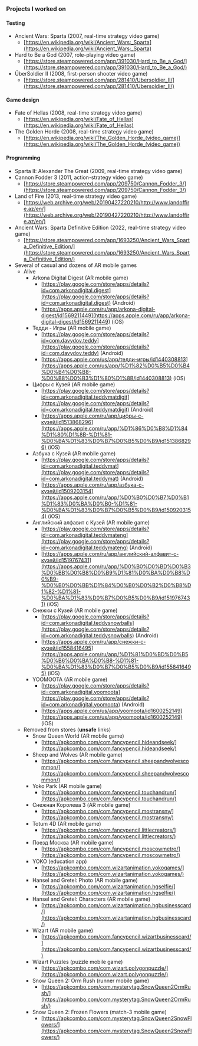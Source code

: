 ### Projects I worked on

#### Testing

 * Ancient Wars: Sparta (2007, real-time strategy video game)
   * [https://en.wikipedia.org/wiki/Ancient_Wars:_Sparta](https://en.wikipedia.org/wiki/Ancient_Wars:_Sparta)
 * Hard to Be a God (2007, role-playing video game) 
   * [https://store.steampowered.com/app/391030/Hard_to_Be_a_God/](https://store.steampowered.com/app/391030/Hard_to_Be_a_God/)
 * ÜberSoldier II (2008, first-person shooter video game)
   * [https://store.steampowered.com/app/281410/Ubersoldier_II/](https://store.steampowered.com/app/281410/Ubersoldier_II/)

#### Game design

 * Fate of Hellas (2008, real-time strategy video game)
   * [https://en.wikipedia.org/wiki/Fate_of_Hellas](https://en.wikipedia.org/wiki/Fate_of_Hellas)
 * The Golden Horde (2008, real-time strategy video game)
   * [https://en.wikipedia.org/wiki/The_Golden_Horde_(video_game)](https://en.wikipedia.org/wiki/The_Golden_Horde_(video_game))

#### Programming

 * Sparta II: Alexander The Great (2009, real-time strategy video game)
 * Cannon Fodder 3 (2011, action-strategy video game)
   * [https://store.steampowered.com/app/209750/Cannon_Fodder_3/](https://store.steampowered.com/app/209750/Cannon_Fodder_3/)
 * Land of Fire (2013, real-time strategy video game)
   * [https://web.archive.org/web/20190427220210/http://www.landoffire.az/en/](https://web.archive.org/web/20190427220210/http://www.landoffire.az/en/)
 * Ancient Wars: Sparta Definitive Edition (2022, real-time strategy video game) 
   * [https://store.steampowered.com/app/1693250/Ancient_Wars_Sparta_Definitive_Edition/](https://store.steampowered.com/app/1693250/Ancient_Wars_Sparta_Definitive_Edition/)
 * Several of casual and dozens of AR mobile games
   * Alive
     * Arkona Digital Digest (AR mobile game)
       * [https://play.google.com/store/apps/details?id=com.arkonadigital.digest](https://play.google.com/store/apps/details?id=com.arkonadigital.digest) (Android)
       * [https://apps.apple.com/ru/app/arkona-digital-digest/id1569211449](https://apps.apple.com/ru/app/arkona-digital-digest/id1569211449) (iOS)
     * Тедди - Игры (AR mobile game)
       * [https://play.google.com/store/apps/details?id=com.davydov.teddy](https://play.google.com/store/apps/details?id=com.davydov.teddy) (Android)
       * [https://apps.apple.com/us/app/тедди-игры/id1440308813](https://apps.apple.com/us/app/%D1%82%D0%B5%D0%B4%D0%B4%D0%B8-%D0%B8%D0%B3%D1%80%D1%8B/id1440308813) (iOS)
     * Цифры с Кузей (AR mobile game)
       * [https://play.google.com/store/apps/details?id=com.arkonadigital.teddymatdigit](https://play.google.com/store/apps/details?id=com.arkonadigital.teddymatdigit) (Android)
       * [https://apps.apple.com/ru/app/цифры-с-кузей/id1513868296](https://apps.apple.com/ru/app/%D1%86%D0%B8%D1%84%D1%80%D1%8B-%D1%81-%D0%BA%D1%83%D0%B7%D0%B5%D0%B9/id1513868296) (iOS)
     * Азбука с Кузей (AR mobile game)
       * [https://play.google.com/store/apps/details?id=com.arkonadigital.teddymat](https://play.google.com/store/apps/details?id=com.arkonadigital.teddymat) (Android)
       * [https://apps.apple.com/ru/app/азбука-с-кузей/id1509203154](https://apps.apple.com/ru/app/%D0%B0%D0%B7%D0%B1%D1%83%D0%BA%D0%B0-%D1%81-%D0%BA%D1%83%D0%B7%D0%B5%D0%B9/id1509203154) (iOS)
     * Английский алфавит с Кузей (AR mobile game)
       * [https://play.google.com/store/apps/details?id=com.arkonadigital.teddymateng](https://play.google.com/store/apps/details?id=com.arkonadigital.teddymateng) (Android)
       * [https://apps.apple.com/ru/app/английский-алфавит-с-кузей/id1519767431](https://apps.apple.com/ru/app/%D0%B0%D0%BD%D0%B3%D0%BB%D0%B8%D0%B9%D1%81%D0%BA%D0%B8%D0%B9-%D0%B0%D0%BB%D1%84%D0%B0%D0%B2%D0%B8%D1%82-%D1%81-%D0%BA%D1%83%D0%B7%D0%B5%D0%B9/id1519767431) (iOS)
     * Снежки с Кузей (AR mobile game)
       * [https://play.google.com/store/apps/details?id=com.arkonadigital.teddysnowballs](https://play.google.com/store/apps/details?id=com.arkonadigital.teddysnowballs) (Android)
       * [https://apps.apple.com/ru/app/снежки-с-кузей/id1558416495](https://apps.apple.com/ru/app/%D1%81%D0%BD%D0%B5%D0%B6%D0%BA%D0%B8-%D1%81-%D0%BA%D1%83%D0%B7%D0%B5%D0%B9/id1558416495) (iOS)
     * YOOMOOTA (AR mobile game)
       * [https://play.google.com/store/apps/details?id=com.arkonadigital.yoomoota](https://play.google.com/store/apps/details?id=com.arkonadigital.yoomoota) (Android)
       * [https://apps.apple.com/us/app/yoomoota/id1600252149](https://apps.apple.com/us/app/yoomoota/id1600252149) (iOS)
    * Removed from stores (**unsafe** links)
      * Snow Queen World (AR mobile game)
        * [https://apkcombo.com/com.fancypencil.hideandseek/](https://apkcombo.com/com.fancypencil.hideandseek/)
      * Sheep and Wolves (AR mobile game)
        * [https://apkcombo.com/com.fancypencil.sheepandwolvescommon/](https://apkcombo.com/com.fancypencil.sheepandwolvescommon/)
      * Yoko Park (AR mobile game)
        * [https://apkcombo.com/com.fancypencil.touchandrun/](https://apkcombo.com/com.fancypencil.touchandrun/)
      * Снежная Королева 3 (AR mobile game)
        * [https://apkcombo.com/com.fancypencil.mostransny/](https://apkcombo.com/com.fancypencil.mostransny/)
      * Totum 4D (AR mobile game)
        * [https://apkcombo.com/com.fancypencil.littlecreators/](https://apkcombo.com/com.fancypencil.littlecreators/)
      * Поезд Москва (AR mobile game)
        * [https://apkcombo.com/com.fancypencil.moscowmetro/](https://apkcombo.com/com.fancypencil.moscowmetro/)
      * YOKO (education app)
        * [https://apkcombo.com/com.wizartanimation.yokogames/](https://apkcombo.com/com.wizartanimation.yokogames/)
      * Hansel and Gretel: Photo (AR mobile game)
        * [https://apkcombo.com/com.wizartanimation.hgselfie/](https://apkcombo.com/com.wizartanimation.hgselfie/)
      * Hansel and Gretel: Characters (AR mobile game)
        * [https://apkcombo.com/com.wizartanimation.hgbusinesscard/](https://apkcombo.com/com.wizartanimation.hgbusinesscard/)
      * Wizart (AR mobile game)
        * [https://apkcombo.com/com.fancypencil.wizartbusinesscard/](https://apkcombo.com/com.fancypencil.wizartbusinesscard/)
      * Wizart Puzzles (puzzle mobile game)
        * [https://apkcombo.com/com.wizart.polygonpuzzle/](https://apkcombo.com/com.wizart.polygonpuzzle/)
      * Snow Queen 2: Orm Rush (runner mobile game)
        * [https://apkcombo.com/com.mysterytag.SnowQueen2OrmRush/](https://apkcombo.com/com.mysterytag.SnowQueen2OrmRush/)
      * Snow Queen 2: Frozen Flowers (match-3 mobile game)
        * [https://apkcombo.com/com.mysterytag.SnowQueen2SnowFlowers/](https://apkcombo.com/com.mysterytag.SnowQueen2SnowFlowers/)
